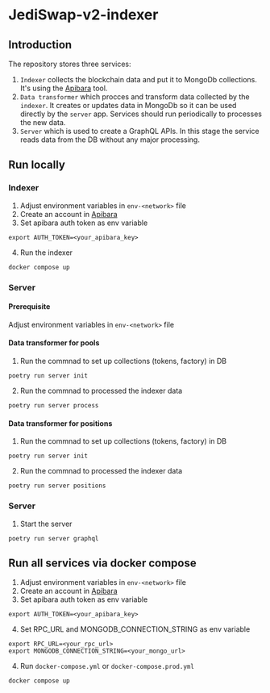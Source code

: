 # JediSwap-v2-indexer

## Introduction

The repository stores three services:

1. `Indexer` collects the blockchain data and put it to MongoDb collections. It's using the [Apibara](https://www.apibara.com/) tool.
2. `Data transformer` which procces and transform data collected by the `indexer`. It creates or updates data in MongoDb so it can be used directly by the `server` app. Services should run periodically to processes the new data.
3. `Server` which is used to create a GraphQL APIs. In this stage the service reads data from the DB without any major processing.
 
## Run locally

### Indexer

1. Adjust environment variables in `env-<network>` file
2. Create an account in [Apibara](https://app.apibara.com/auth/register)
3. Set apibara auth token as env variable

```
export AUTH_TOKEN=<your_apibara_key>
```

4. Run the indexer

```
docker compose up
```

### Server

#### Prerequisite

Adjust environment variables in `env-<network>` file

#### Data transformer for pools

1. Run the commnad to set up collections (tokens, factory) in DB

```
poetry run server init
```

2. Run the commnad to processed the indexer data

```
poetry run server process
```

#### Data transformer for positions

1. Run the commnad to set up collections (tokens, factory) in DB

```
poetry run server init
```

2. Run the commnad to processed the indexer data

```
poetry run server positions
```

### Server

1. Start the server

```
poetry run server graphql
```

## Run all services via docker compose

1. Adjust environment variables in `env-<network>` file
2. Create an account in [Apibara](https://app.apibara.com/auth/register)
3. Set apibara auth token as env variable

```
export AUTH_TOKEN=<your_apibara_key>
```
4. Set RPC_URL and MONGODB_CONNECTION_STRING as env variable

```
export RPC_URL=<your_rpc_url>
export MONGODB_CONNECTION_STRING=<your_mongo_url>
```

4. Run `docker-compose.yml` or `docker-compose.prod.yml`

```
docker compose up
```
